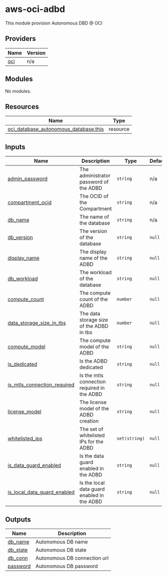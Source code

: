# aws-oci-adbd
This module provision Autonomous DBD @ OCI

<!-- BEGIN_TF_DOCS -->
## Providers

| Name                                              | Version |
|---------------------------------------------------|---------|
| <a name="provider_oci"></a> [oci](#provider\_oci) | n/a     |

## Modules

No modules.

## Resources

| Name                                                                                                                                                  | Type     |
|-------------------------------------------------------------------------------------------------------------------------------------------------------|----------|
| [oci_database_autonomous_database.this](https://registry.terraform.io/providers/hashicorp/aws/latest/docs/resources/oci_database_autonomous_database) | resource |

## Inputs

| Name                                                                                                                        | Description                                 | Type          | Default | Required |
|-----------------------------------------------------------------------------------------------------------------------------|---------------------------------------------|---------------|---------|:--------:|
| <a name="input_admin_password"></a> [admin\_password](#input\_admin\_password)                                              | The administrator password of the ADBD      | `string`      | n/a     |   yes    |
| <a name="input_compartment_ocid"></a> [compartment\_ocid](#input\_compartment\_ocid)                                        | The OCID of the Compartment                 | `string`      | n/a     |   yes    |
| <a name="input_db_name"></a> [db\_name](#input\_db\_name)                                                                   | The name of the database                    | `string`      | n/a     |   yes    |
| <a name="input_db_version"></a> [db\_version](#input\_db\_version)                                                          | The version of the database                 | `string`      | `null`  |    no    |
| <a name="input_display_name"></a> [display\_name](#input\_display\_name)                                                    | The display name of the ADBD                | `string`      | `null`  |    no    |
| <a name="input_db_workload"></a> [db\_workload](#input\_db_workload)                                                        | The workload of the database                | `string`      | `null`  |    no    |
| <a name="input_compute_count"></a> [compute\_count](#input\_compute\_count)                                                 | The compute count of the ADBD               | `number`      | `null`  |    no    |
| <a name="input_data_storage_size_in_tbs"></a> [data\_storage\_size\_in\_tbs](#input\_data\_storage\_size\_in\_tbs)          | The data storage size of the ADBD in tbs    | `number`      | `null`  |    no    |
| <a name="input_compute_model"></a> [compute\_model](#input\_compute\_model)                                                 | The compute model of the ADBD               | `string`      | `null`  |    no    |
| <a name="input_is_dedicated"></a> [is\_dedicated](#input\_is\_dedicated)                                                    | Is the ADBD dedicated                       | `string`      | `null`  |    no    |
| <a name="input_is_mtls_connection_required"></a> [is\_mtls\_connection\_required](#input\_is\_mtls\_connection\_required)   | Is the mtls connection required in the ADBD | `string`      | `null`  |    no    |
| <a name="input_license_model"></a> [license\_model](#input\_license\_model)                                                 | The license model of the ADBD creation      | `string`      | `null`  |    no    |
| <a name="input_whitelisted_ips"></a> [whitelisted\_ips](#input\_whitelisted\_ips)                                           | The set of whitelisted IPs for the ADBD     | `set(string)` | `null`  |    no    |
| <a name="input_is_data_guard_enabled"></a> [is\_data\_guard\_enabled](#input\_is\_data\_guard\_enabled)                     | Is the data guard enabled in the ADBD       | `string`      | `null`  |    no    |
| <a name="input_is_local_data_guard_enabled"></a> [is\_local\_data\_guard\_enabled](#input\_is\_local\_data\_guard\_enabled) | Is the local data guard enabled in the ADBD | `string`      | `null`  |    no    |

## Outputs

| Name                                                           | Description                  |
|----------------------------------------------------------------|------------------------------|
| <a name="output_db_name"></a> [db\_name](#output\_db\_name)    | Autonomous DB name           |
| <a name="output_db_state"></a> [db\_state](#output\_db\_state) | Autonomous DB state          |
| <a name="output_db_conn"></a> [db\_conn](#output\_db\_conn)    | Autonomous DB connection url |
| <a name="output_password"></a> [password](#output\_password)   | Autonomous DB password       |
<!-- END_TF_DOCS -->